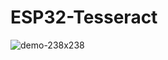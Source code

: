 # ESP32-Tesseract


![demo-238x238](https://user-images.githubusercontent.com/1893754/73687296-f91cb380-46c9-11ea-9f60-51e9a01c026e.gif)
